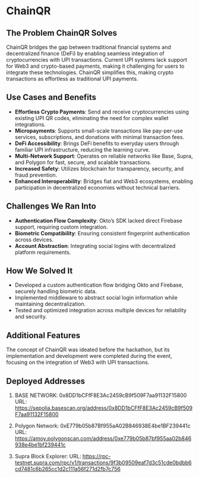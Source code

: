 # ChainQR

## The Problem ChainQR Solves
ChainQR bridges the gap between traditional financial systems and decentralized finance (DeFi) by enabling seamless integration of cryptocurrencies with UPI transactions. Current UPI systems lack support for Web3 and crypto-based payments, making it challenging for users to integrate these technologies. ChainQR simplifies this, making crypto transactions as effortless as traditional UPI payments.

## Use Cases and Benefits
- **Effortless Crypto Payments**: Send and receive cryptocurrencies using existing UPI QR codes, eliminating the need for complex wallet integrations.
- **Micropayments**: Supports small-scale transactions like pay-per-use services, subscriptions, and donations with minimal transaction fees.
- **DeFi Accessibility**: Brings DeFi benefits to everyday users through familiar UPI infrastructure, reducing the learning curve.
- **Multi-Network Support**: Operates on reliable networks like Base, Supra, and Polygon for fast, secure, and scalable transactions.
- **Increased Safety**: Utilizes blockchain for transparency, security, and fraud prevention.
- **Enhanced Interoperability**: Bridges fiat and Web3 ecosystems, enabling participation in decentralized economies without technical barriers.

## Challenges We Ran Into
- **Authentication Flow Complexity**: Okto’s SDK lacked direct Firebase support, requiring custom integration.
- **Biometric Compatibility**: Ensuring consistent fingerprint authentication across devices.
- **Account Abstraction**: Integrating social logins with decentralized platform requirements.

## How We Solved It
- Developed a custom authentication flow bridging Okto and Firebase, securely handling biometric data.
- Implemented middleware to abstract social login information while maintaining decentralization.
- Tested and optimized integration across multiple devices for reliability and security.

## Additional Features
The concept of ChainQR was ideated before the hackathon, but its implementation and development were completed during the event, focusing on the integration of Web3 with UPI transactions.

## Deployed Addresses

1. BASE NETWORK: 0x8DD1bCFfF8E3Ac2459cB9f509F7aa91132F15800
   URL: https://sepolia.basescan.org/address/0x8DD1bCFfF8E3Ac2459cB9f509F7aa91132F15800

2. Polygon Network: 0xE779b05b87Bf955aA02B846938E4be1BF239441c
   URL: https://amoy.polygonscan.com/address/0xe779b05b87bf955aa02b846938e4be1bf239441c

3. Supra Block Explorer:
   URL: https://rpc-testnet.supra.com/rpc/v1/transactions/9f3b09509eaf7d3c51cde0bdbb6cd7481c6b265cc1d2c111a56f271d2fb7c756
